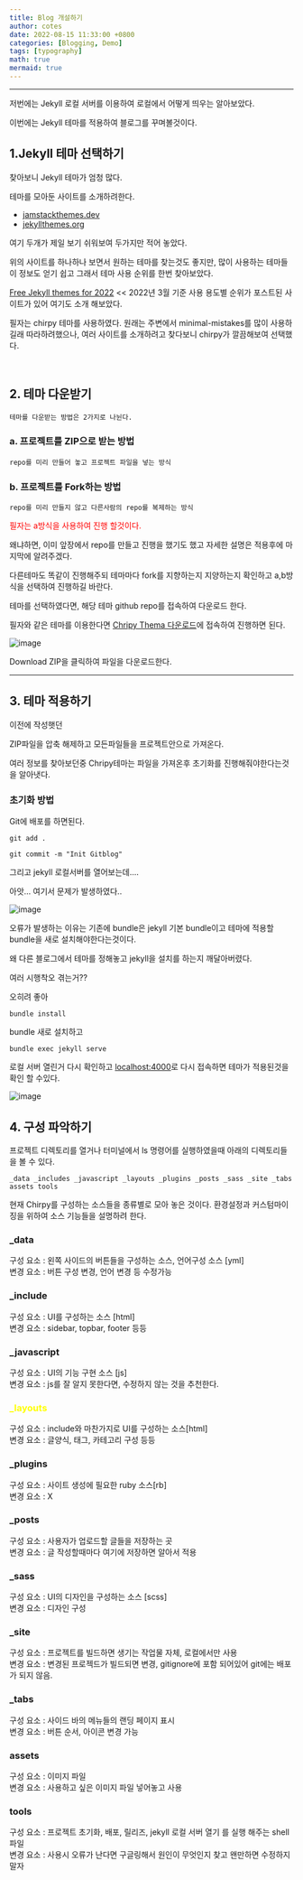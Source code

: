 ```yaml
---
title: Blog 개설하기
author: cotes
date: 2022-08-15 11:33:00 +0800
categories: [Blogging, Demo]
tags: [typography]
math: true
mermaid: true
---
```


<hr>

저번에는 Jekyll 로컬 서버를 이용하여 로컬에서 어떻게 띄우는 알아보았다.

이번에는 Jekyll 테마를 적용하여 블로그를 꾸며볼것이다.

## 1.Jekyll 테마 선택하기

찾아보니 Jekyll 테마가 엄청 많다.

테마를 모아둔 사이트를 소개하려한다.

* [jamstackthemes.dev](https://jamstackthemes.dev/ssg/jekyll/)
* [jekyllthemes.org](http://jekyllthemes.org)

여기 두개가 제일 보기 쉬워보여 두가지만 적어 놓았다.

위의 사이트를 하나하나 보면서 원하는 테마를 찾는것도 좋지만, 많이 사용하는 테마들이 정보도 얻기 쉽고 그래서 테마 사용 순위를 한번 찾아보았다.


[Free Jekyll themes for 2022](https://cloudcannon.com/blog/free-jekyll-themes-for-2022/##keyword:jekyll) << 2022년 3월 기준 사용 용도별 순위가 포스트된 사이트가 있어 여기도 소개 해보았다.


필자는 chirpy 테마를 사용하였다. 원래는 주변에서 minimal-mistakes를 많이 사용하길래 따라하려했으나, 여러 사이트를 소개하려고 찾다보니 chirpy가 깔끔해보여 선택했다.

<br>

## 2. 테마 다운받기

`테마를 다운받는 방법은 2가지로 나뉜다.`

### a. 프로젝트를 ZIP으로 받는 방법
`repo를 미리 만들어 놓고 프로젝트 파일을 넣는 방식`

### b. 프로젝트를 Fork하는 방법
`repo를 미리 만들지 않고 다른사람의 repo를 복제하는 방식`

<span style="color:red">필자는 a방식을 사용하여 진행 할것이다.</span>

왜냐하면, 이미 앞장에서 repo를 만들고 진행을 했기도 했고 자세한 설명은 적용후에 마지막에 알려주겠다.

다른테마도 똑같이 진행해주되 테마마다 fork를 지향하는지 지양하는지 확인하고 a,b방식을 선택하여 진행하길 바란다.

테마를 선택하였다면, 해당 테마 github repo를 접속하여 다운로드 한다.

필자와 같은 테마를 이용한다면 [Chripy Thema 다운로드](https://github.com/cotes2020/chirpy-starter)에 접속하여 진행하면 된다.

![image](https://user-images.githubusercontent.com/69522086/184658583-99954d38-4c7f-414b-85b9-4f9059591c1e.png)

Download ZIP을 클릭하여 파일을 다운로드한다.

<hr>

## 3. 테마 적용하기

이전에 작성햇던 

ZIP파일을 압축 해제하고 모든파일들을 프로젝트안으로 가져온다.

여러 정보를 찾아보던중 Chripy테마는 파일을 가져온후 초기화를 진행해줘야한다는것을 알아냇다.

### 초기화 방법

Git에 배포를 하면된다.

    git add .

    git commit -m "Init Gitblog"





그리고 jekyll 로컬서버를 열어보는데....

아앗... 여기서 문제가 발생하였다..

![image](https://user-images.githubusercontent.com/69522086/184661886-8f86bae1-6299-441c-a8ab-6b922ca8257b.png)

오류가 발생하는 이유는 기존에 bundle은 jekyll 기본 bundle이고 테마에 적용할 bundle을 새로 설치해야한다는것이다.

왜 다른 블로그에서 테마를 정해놓고 jekyll을 설치를 하는지 깨달아버렸다.

여러 시행착오 겪는거??

오히려 좋아

    bundle install

bundle 새로 설치하고

    bundle exec jekyll serve

로컬 서버 열린거 다시 확인하고 [localhost:4000](localhost:4000)로 다시 접속하면 테마가 적용된것을 확인 할 수있다.

![image](https://user-images.githubusercontent.com/69522086/185406392-9504d0e1-aac1-4d8d-a488-55e93f3e95ad.png)

## 4. 구성 파악하기

프로젝트 디렉토리를 열거나 터미널에서 ls 명령어를 실행하였을때 아래의 디렉토리들을 볼 수 있다.

    _data _includes _javascript _layouts _plugins _posts _sass _site _tabs assets tools

현재 Chirpy를 구성하는 소스들을 종류별로 모아 놓은 것이다.
환경설정과 커스텀마이징을 위하여 소스 기능들을 설명하려 한다.

### _data
구성 요소 : 왼쪽 사이드의 버튼들을 구성하는 소스, 언어구성 소스 [yml]<br>
변경 요소 : 버튼 구성 변경, 언어 변경 등 수정가능

### _include
구성 요소 : UI를 구성하는 소스 [html]<br>
변경 요소 : sidebar, topbar, footer 등등

### _javascript
구성 요소 : UI의 기능 구현 소스 [js]<br>
변경 요소 : js를 잘 알지 못한다면, 수정하지 않는 것을 추천한다.


### <span style="color:yellow">_layouts</span>
구성 요소 : include와 마찬가지로 UI를 구성하는 소스[html]<br>
변경 요소 : 글양식, 태그, 카테고리 구성 등등

### _plugins
구성 요소 : 사이트 생성에 필요한 ruby 소스[rb]<br>
변경 요소 : X

### _posts
구성 요소 : 사용자가 업로드할 글들을 저장하는 곳<br>
변경 요소 : 글 작성할때마다 여기에 저장하면 알아서 적용

### _sass
구성 요소 : UI의 디자인을 구성하는 소스 [scss]<br>
변경 요소 : 디자인 구성

### _site
구성 요소 : 프로젝트를 빌드하면 생기는 작업물 자체, 로컬에서만 사용<br>
변경 요소 : 변경된 프로젝드가 빌드되면 변경, gitignore에 포함 되어있어 git에는 배포가 되지 않음.

### _tabs
구성 요소 : 사이드 바의 메뉴들의 랜딩 페이지 표시 <br>
변경 요소 : 버튼 순서, 아이콘 변경 가능


### assets
구성 요소 : 이미지 파일<br>
변경 요소 : 사용하고 싶은 이미지 파일 넣어놓고 사용

### tools
구성 요소 : 프로젝트 초기화, 배포, 릴리즈, jekyll 로컬 서버 열기 를 실행 해주는 shell 파일<br>
변경 요소 : 사용시 오류가 난다면 구글링해서 원인이 무엇인지 찾고 왠만하면 수정하지말자


